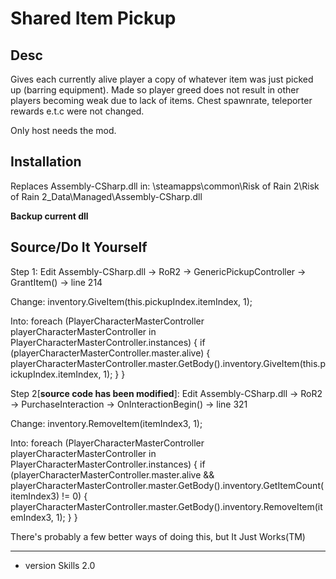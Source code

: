 # Shared Item Pickup

## Desc
Gives each currently alive player a copy of whatever item was just picked up (barring equipment).
Made so player greed does not result in other players becoming weak due to lack of items.
Chest spawnrate, teleporter rewards e.t.c were not changed.

Only host needs the mod.

## Installation
Replaces Assembly-CSharp.dll in:
\steamapps\common\Risk of Rain 2\Risk of Rain 2_Data\Managed\Assembly-CSharp.dll

**Backup current dll**

## Source/Do It Yourself
Step 1:
Edit Assembly-CSharp.dll -> RoR2 -> GenericPickupController -> GrantItem() -> line 214

Change:
inventory.GiveItem(this.pickupIndex.itemIndex, 1);

Into:
foreach (PlayerCharacterMasterController playerCharacterMasterController in PlayerCharacterMasterController.instances)
{
	if (playerCharacterMasterController.master.alive)
	{
		playerCharacterMasterController.master.GetBody().inventory.GiveItem(this.pickupIndex.itemIndex, 1);
	}
}

Step 2[**source code has been modified**]:
Edit Assembly-CSharp.dll -> RoR2 -> PurchaseInteraction -> OnInteractionBegin() -> line 321

Change:
inventory.RemoveItem(itemIndex3, 1);

Into:
foreach (PlayerCharacterMasterController playerCharacterMasterController in PlayerCharacterMasterController.instances)
{
	if (playerCharacterMasterController.master.alive && playerCharacterMasterController.master.GetBody().inventory.GetItemCount(itemIndex3) != 0)
	{
		playerCharacterMasterController.master.GetBody().inventory.RemoveItem(itemIndex3, 1);
	}
}

There's probably a few better ways of doing this, but It Just Works(TM)

--------------------------------------------------
- version Skills 2.0


